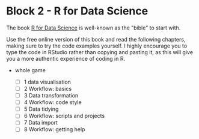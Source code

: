 # Block 2 - R for Data Science

The book [R for Data Science](https://r4ds.hadley.nz/) is well-known as the "bible" to start with.

Use the free online version of this book and read the following chapters, making sure to try the code examples yourself. I highly encourage you to type the code in RStudio rather than copying and pasting it, as this will give you a more authentic experience of coding in R.

- whole game

    - [ ] 1 data visualisation
    - [ ] 2 Workflow: basics
    - [ ] 3 Data transformation
    - [ ] 4 Workflow: code style
    - [ ] 5 Data tidying
    - [ ] 6 Workflow: scripts and projects
    - [ ] 7 Data import
    - [ ] 8 Workflow: getting help